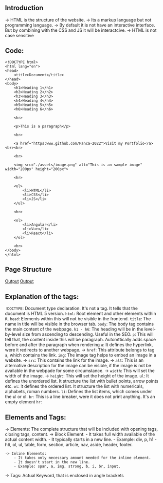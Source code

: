 ## Introduction 
-> HTML is the structure of the website. 
-> Its a markup language but not programming language.
-> By default it is not have an interactive interface. But by combining with the CSS and JS it will be interactcive.
-> HTML is not case sensitive 

## Code:
```
<!DOCTYPE html>
<html lang="en">
<head>
    <title>Document</title>
</head>
<body>
    <h1>Heading 1</h1>
    <h2>Heading 2</h2>
    <h3>Heading 3</h3>
    <h4>Heading 4</h4>
    <h5>Heading 5</h5>
    <h6>Heading 6</h6>

    <hr>

    <p>This is a paragraph</p>

    <hr>

    <a href="https:www.github.com/Panca-2022">Visit my Portfolio</a><br><br>

    <hr>

    <img src="./assets/image.png" alt="This is an sample image" width="200px" height="200px">

    <hr>

    <ul>
        <li>HTML</li>
        <li>CSS</li>
        <li>JS</li>
    </ul>
    
    <hr>

    <ol>
        <li>Angular</li>
        <li>Vue</li>
        <li>React</li>
    </ol>
    
    <hr>
</body>
</html>
```

## Page Structure
[Output](./assets/Screenshot1.png)
[Output](./assets/Screenshot2.png)

## Explanation of the tags:
```!DOCTYPE```: Document type declaration. It's not a tag. It tells that the document is HTML 5 version.
```html```: Root element and other elements within it.
```head```: Elements within this will not be visible in the frontend.
```title```: The name in title will be visible in the browser tab.
```body```: The body tag contains the main content of the webpage.
```h1 - h6```: The heading will be in the level-by-level size from ascending to descending. Useful in the SEO.
```p```: This will tell that, the content inside this will be paragraph. Automttically adds space before and after the paragraph when rendering 
```a```: It defines the hyperlink, were it redirects to another webpage.
    -> ```href```: This attribute belongs to tag ```a```, which contains the link.
```img```: The image tag helps to embed an image in a website.
    -> ```src```: This contains the link for the image.
    -> ```alt```: This is an alternative description for the image can be visible, if the image is not be available in the webpade for some circumstance.
    -> ```width```: This will set the width of the image.
    -> ```height```: This will set the height of the image.
```ul```: It defines the unordered list. It structure the list with bullet points, arrow points etc.
```ol```: It defines the ordered list. It structure the list with numericals, alphabets, roman numbers.
```li```: Defines the list items, which comes under the ul or ol.
```br```: This is a line breaker, were it does not print anything. It's an empty element 
```hr```:

## Elements and Tags:
-> Elements: The complete structure that will be included with opening tags, closing tags, content.
    -> Block Element: 
        - It takes full width available of the actual content width. 
        - It typically starts in a new line.
        - Example: div, p, h1 - h6, ol, ul, table, form, section, article, nav, aside, header, footer.

    -> Inline Elements:
        - It takes only necessary amount needed for the inline element.
        - It doesn't start in the new line.
        - Example: span, a, img, strong, b, i, br, input.
        
-> Tags: Actual Keyword, that is enclosed in angle brackets
